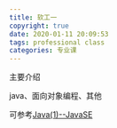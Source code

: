 ```yaml
---
title: 软工一
copyright: true
date: 2020-01-11 20:09:53
tags: professional class
categories: 专业课
---
```


主要介绍

java、面向对象编程、其他

可参考[Java(1)--JavaSE](<http://songzi2693.cn/2018/12/28/Java(1)--JavaSE/>)